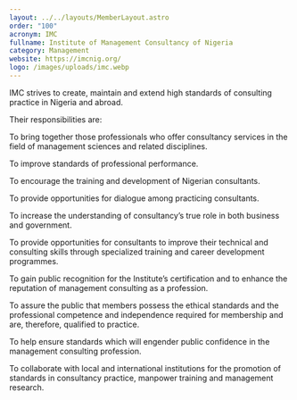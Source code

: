 ```yaml
---
layout: ../../layouts/MemberLayout.astro
order: "100"
acronym: IMC
fullname: Institute of Management Consultancy of Nigeria
category: Management
website: https://imcnig.org/
logo: /images/uploads/imc.webp
---
```

IMC strives to create, maintain and extend high standards of consulting practice in Nigeria and abroad.

Their responsibilities are:

To bring together those professionals who offer consultancy services in the field of management sciences and related disciplines.

To improve standards of professional performance.

To encourage the training and development of Nigerian consultants.

To provide opportunities for dialogue among practicing consultants.

To increase the understanding of consultancy’s true role in both business and government.

To provide opportunities for consultants to improve their technical and consulting skills through specialized training and career development programmes.

To gain public recognition for the Institute’s certification and to enhance the reputation of management consulting as a profession.

To assure the public that members possess the ethical standards and the professional competence and independence required for membership and are, therefore, qualified to practice.

To help ensure standards which will engender public confidence in the management consulting profession.

To collaborate with local and international institutions for the promotion of standards in consultancy practice, manpower training and management research.
